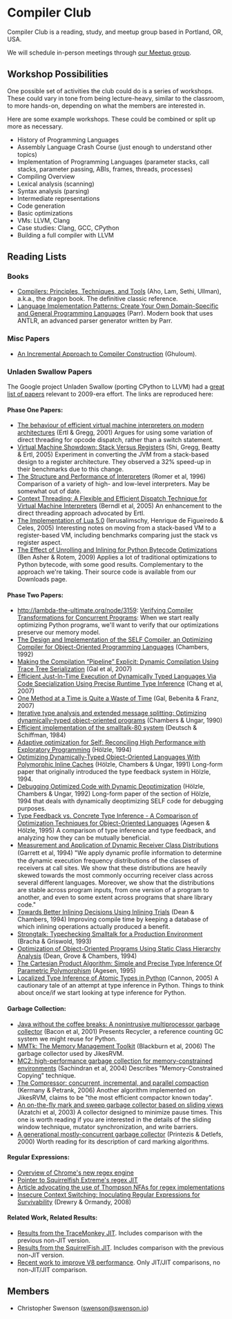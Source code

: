 # Compiler Club

Compiler Club is a reading, study, and meetup group based in Portland, OR, USA.

We will schedule in-person meetings through [our Meetup group](http://meetu.ps/c/3zSq0/11BPD/f).

## Workshop Possibilities

One possible set of activities the club could do is a series of workshops. These could vary in tone from being lecture-heavy, similar to the classroom, to more hands-on, depending on what the members are interested in.

Here are some example workshops. These could be combined or split up more as necessary.

* History of Programming Languages
* Assembly Language Crash Course (just enough to understand other topics)
* Implementation of Programming Languages (parameter stacks, call stacks, parameter passing, ABIs, frames, threads, processes)
* Compiling Overview
* Lexical analysis (scanning)
* Syntax analysis (parsing)
* Intermediate representations
* Code generation
* Basic optimizations
* VMs: LLVM, Clang
* Case studies: Clang, GCC, CPython
* Building a full compiler with LLVM

## Reading Lists

### Books

* [Compilers: Principles, Techniques, and Tools](http://amzn.to/2fToqKo) (Aho, Lam, Sethi, Ullman), a.k.a., the dragon book. The definitive classic reference.
* [Language Implementation Patterns: Create Your Own Domain-Specific and General Programming Languages](http://amzn.to/2yb0QUn) (Parr). Modern book that uses ANTLR, an advanced parser generator written by Parr.

### Misc Papers

* [An Incremental Approach to Compiler Construction](http://scheme2006.cs.uchicago.edu/11-ghuloum.pdf) (Ghuloum).

### Unladen Swallow Papers

The Google project Unladen Swallow (porting CPython to LLVM) had a [great list of papers](https://web.archive.org/web/20100210150911/http://code.google.com:80/p/unladen-swallow/wiki/RelevantPapers) relevant to 2009-era effort. The links are reproduced here:

#### Phase One Papers:

* [The behaviour of efficient virtual machine interpreters on modern architectures](http://citeseerx.ist.psu.edu/viewdoc/summary?doi=10.1.1.12.918) (Ertl & Gregg, 2001) Argues for using some variation of direct threading for opcode dispatch, rather than a switch statement.
* [Virtual Machine Showdown: Stack Versus Registers](http://www.usenix.org/events/vee05/full_papers/p153-yunhe.pdf) (Shi, Gregg, Beatty & Ertl, 2005) Experiment in converting the JVM from a stack-based design to a register architecture. They observed a 32% speed-up in their benchmarks due to this change.
* [The Structure and Performance of Interpreters](http://citeseerx.ist.psu.edu/viewdoc/summary?doi=10.1.1.37.8546) (Romer et al, 1996) Comparison of a variety of high- and low-level interpreters. May be somewhat out of date.
* [Context Threading: A Flexible and Efficient Dispatch Technique for Virtual Machine Interpreters](http://citeseerx.ist.psu.edu/viewdoc/summary?doi=10.1.1.59.1271) (Berndl et al, 2005) An enhancement to the direct threading approach advocated by Ertl.
* [The Implementation of Lua 5.0](http://www.tecgraf.puc-rio.br/~lhf/ftp/doc/jucs05.pdf) (Ierusalimschy, Henrique de Figueiredo & Celes, 2005) Interesting notes on moving from a stack-based VM to a register-based VM, including benchmarks comparing just the stack vs register aspect.
* [The Effect of Unrolling and Inlining for Python Bytecode Optimizations](http://doi.acm.org/10.1145/1534530.1534550) (Ben Asher & Rotem, 2009) Applies a lot of traditional optimizations to Python bytecode, with some good results. Complementary to the approach we're taking. Their source code is available from our Downloads page.

#### Phase Two Papers:

* http://lambda-the-ultimate.org/node/3159: [Verifying Compiler Transformations for Concurrent Programs](http://research.microsoft.com/apps/pubs/default.aspx?id=76524): When we start really optimizing Python programs, we'll want to verify that our optimizations preserve our memory model.
* [The Design and Implementation of the SELF Compiler, an Optimizing Compiler for Object-Oriented Programming Languages](http://citeseerx.ist.psu.edu/viewdoc/summary?doi=10.1.1.30.1652) (Chambers, 1992)
* [Making the Compilation “Pipeline” Explicit: Dynamic Compilation Using Trace Tree Serialization](http://www.ics.uci.edu/~franz/Site/pubs-pdf/ICS-TR-07-12.pdf) (Gal et al, 2007)
* [Efficient Just-In-Time Execution of Dynamically Typed Languages Via Code Specialization Using Precise Runtime Type Inference](http://www.ics.uci.edu/~franz/Site/pubs-pdf/ICS-TR-07-10.pdf) (Chang et al, 2007)
* [One Method at a Time is Quite a Waste of Time](http://www.ics.uci.edu/~franz/Site/pubs-pdf/C44Prepub.pdf) (Gal, Bebenita & Franz, 2007)
* [Iterative type analysis and extended message splitting: Optimizing dynamically-typed object-oriented programs](http://citeseerx.ist.psu.edu/viewdoc/summary?doi=10.1.1.46.1558) (Chambers & Ungar, 1990)
* [Efficient implementation of the smalltalk-80 system](http://portal.acm.org/citation.cfm?id=800542) (Deutsch & Schiffman, 1984)
* [Adaptive optimization for Self: Reconciling High Performance with Exploratory Programming](http://research.sun.com/self/papers/urs-thesis.html) (Hölzle, 1994)
* [Optimizing Dynamically-Typed Object-Oriented Languages With Polymorphic Inline Caches](http://citeseerx.ist.psu.edu/viewdoc/summary?doi=10.1.1.41.4430) (Hölzle, Chambers & Ungar, 1991) Long-form paper that originally introduced the type feedback system in Hölzle, 1994.
* [Debugging Optimized Code with Dynamic Deoptimization](http://citeseerx.ist.psu.edu/viewdoc/summary?doi=10.1.1.49.1810) (Hölzle, Chambers & Ungar, 1992) Long-form paper of the section of Hölzle, 1994 that deals with dynamically deoptimizing SELF code for debugging purposes.
* [Type Feedback vs. Concrete Type Inference - A Comparison of Optimization Techniques for Object-Oriented Languages](http://citeseerx.ist.psu.edu/viewdoc/summary?doi=10.1.1.34.1419) (Agesen & Hölzle, 1995) A comparison of type inference and type feedback, and analyzing how they can be mutually beneficial.
* [Measurement and Application of Dynamic Receiver Class Distributions](http://citeseerx.ist.psu.edu/viewdoc/summary?doi=10.1.1.30.4066) (Garrett et al, 1994) "We apply dynamic proﬁle information to determine the dynamic execution frequency distributions of the classes of receivers at call sites. We show that these distributions are heavily skewed towards the most commonly occurring receiver class across several different languages. Moreover, we show that the distributions are stable across program inputs, from one version of a program to another, and even to some extent across programs that share library code."
* [Towards Better Inlining Decisions Using Inlining Trials](http://citeseerx.ist.psu.edu/viewdoc/summary?doi=10.1.1.50.1043) (Dean & Chambers, 1994) Improving compile time by keeping a database of which inlining operations actually produced a benefit.
* [Strongtalk: Typechecking Smalltalk for a Production Environment](http://citeseerx.ist.psu.edu/viewdoc/summary?doi=10.1.1.51.4406) (Bracha & Griswold, 1993)
* [Optimization of Object-Oriented Programs Using Static Class Hierarchy Analysis](http://citeseerx.ist.psu.edu/viewdoc/summary?doi=10.1.1.47.7437) (Dean, Grove & Chambers, 1994)
* [The Cartesian Product Algorithm: Simple and Precise Type Inference Of Parametric Polymorphism](http://portal.acm.org/citation.cfm?id=646153.679533) (Agesen, 1995)
* [Localized Type Inference of Atomic Types in Python](http://www.ocf.berkeley.edu/~bac/thesis.pdf) (Cannon, 2005) A cautionary tale of an attempt at type inference in Python. Things to think about once/if we start looking at type inference for Python.

#### Garbage Collection:

* [Java without the coffee breaks: A nonintrusive multiprocessor garbage collector](http://citeseerx.ist.psu.edu/viewdoc/summary?doi=10.1.1.19.1065) (Bacon et al, 2001) Presents Recycler, a reference counting GC system we might reuse for Python.
* [MMTk: The Memory Management Toolkit](http://cs.anu.edu.au/~Robin.Garner/mmtk-guide.pdf) (Blackburn et al, 2006) The garbage collector used by JikesRVM.
* [MC2: high-performance garbage collection for memory-constrained environments](http://portal.acm.org/citation.cfm?id=1028984&coll=GUIDE&dl=GUIDE&CFID=13233945&CFTOKEN=85731901) (Sachindran et al, 2004) Describes "Memory-Constrained Copying" technique.
* [The Compressor: concurrent, incremental, and parallel compaction](http://portal.acm.org/citation.cfm?id=1134023&coll=GUIDE&dl=GUIDE&CFID=13233945&CFTOKEN=85731901) (Kermany & Petrank, 2006) Another algorithm implemented on JikesRVM, claims to be "the most efficient compactor known today".
* [An on-the-fly mark and sweep garbage collector based on sliding views](http://portal.acm.org/citation.cfm?doid=949343.949329) (Azatchi et al, 2003) A collector designed to minimize pause times. This one is worth reading if you are interested in the details of the sliding window technique, mutator synchronization, and write barriers.
* [A generational mostly-concurrent garbage collector](http://portal.acm.org/citation.cfm?id=362422.362480&type=series) (Printezis & Detlefs, 2000) Worth reading for its description of card marking algorithms.

#### Regular Expressions:

* [Overview of Chrome's new regex engine](http://blog.chromium.org/2009/02/irregexp-google-chromes-new-regexp.html)
* [Pointer to Squirrelfish Extreme's regex JIT](http://webkit.org/blog/214/introducing-squirrelfish-extreme/)
* [Article advocating the use of Thompson NFAs for regex implementations](https://swtch.com/~rsc/regexp/regexp1.html)
* [Insecure Context Switching: Inoculating Regular Expressions for Survivability](http://www.usenix.org/event/woot08/tech/full_papers/drewry/drewry.pdf) (Drewry & Ormandy, 2008)

#### Related Work, Related Results:

* [Results from the TraceMonkey JIT](http://weblogs.mozillazine.org/roadmap/archives/2008/08/tracemonkey_javascript_lightsp.html). Includes comparison with the previous non-JIT version.
* [Results from the SquirrelFish JIT](http://webkit.org/blog/214/introducing-squirrelfish-extreme/). Includes comparison with the previous non-JIT version.
* [Recent work to improve V8 performance](http://chrome.blogspot.com/2009/03/google-chrome-has-new-beta_17.html). Only JIT/JIT comparisons, no non-JIT/JIT comparison.

## Members

* Christopher Swenson (swenson@swenson.io)
